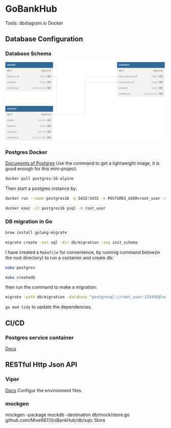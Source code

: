 # GoBankHub

Tools:
dbdiagram.io
Docker

## Database Configuration


### Database Schema
![DB Schema](assets/DB_Schema.svg)

### Postgres Docker
[Documents of Postgres](https://hub.docker.com/_/postgres?uuid=3f9a1944-f4da-4357-ae4d-9ba762d1c63d%0A)
Use the command to get a lightweight image, it is good enough for this mini-project.
```zsh
docker pull postgres:16-alpine
``` 

Then start a postgres instance by:
```zsh
docker run --name postgres16 -p 5432:5432 -e POSTGRES_USER=root_user -e POSTGRES_PASSWORD=123456 -d postgres:16-alpine
```

```zsh
docker exec -it postgres16 psql -U root_user
```

### DB migration in Go
```zsh
brew install golang-migrate
```

``` zsh
migrate create -ext sql -dir db/migration -seq init_schema
```

I have created a `Makefile` for convenience, by runnnig command below(in the root directory) to run a contanier and create db:
``` zsh
make postgres
```
```zsh
make createdb
```

then run the command to make a migration:
``` zsh
migrate -path db/migration -database "postgresql://root_user:123456@localhost:5432/gobankhub?sslmode=disable" -verbose up
```

`go mod tidy` to update the dependencies.

## CI/CD
### Postgres service container
[Docs](https://docs.github.com/en/actions/using-containerized-services/creating-postgresql-service-containers)

## RESTful Http Json API

### Viper
[Docs](https://pkg.go.dev/github.com/spf13/viper)
Configur the environment files.

### mockgen
mockgen -package mockdb -destination db/mock/store.go github.com/Mive667/GoBankHub/db/sqlc Store